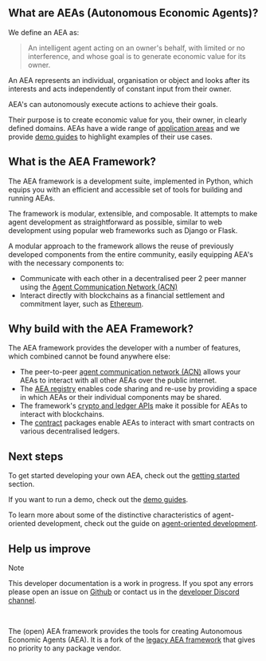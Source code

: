 
## What are AEAs (Autonomous Economic Agents)?

We define an AEA as:

> An intelligent agent acting on an owner's behalf, with limited or no interference, and whose goal is to generate economic value for its owner.

An AEA represents an individual, organisation or object and looks after its interests and acts independently of constant input from their owner.

AEA's can autonomously execute actions to achieve their goals.

Their purpose is to create economic value for you, their owner, in clearly defined domains. AEAs have a wide range of <a href="app-areas">application areas</a> and we provide <a href="demos">demo guides</a> to highlight examples of their use cases.

## What is the AEA Framework?

The AEA framework is a development suite, implemented in Python, which equips you with an efficient and accessible set of tools for building and running AEAs. 

The framework is modular, extensible, and composable. It attempts to make agent development as straightforward as possible, similar to web development using popular web frameworks such as Django or Flask.

A modular approach to the framework allows the reuse of previously developed components from the entire community, easily equipping AEA's with the necessary components to: 

* Communicate with each other in a decentralised peer 2 peer manner using the <a href="acn">Agent Communication Network (ACN)</a> 
* Interact directly with blockchains as a financial settlement and commitment layer, such as <a href="https://ethereum.org/en/" target="_blank">Ethereum</a>.


## Why build with the AEA Framework?

The AEA framework provides the developer with a number of features, which combined cannot be found anywhere else:

* The peer-to-peer <a href="acn">agent communication network (ACN)</a> allows your AEAs to interact with all other AEAs over the public internet.
* The <a href="registry">AEA registry</a> enables code sharing and re-use by providing a space in which AEAs or their individual components may be shared.
* The framework's <a href="ledger-integration">crypto and ledger APIs</a> make it possible for AEAs to interact with blockchains.
* The <a href="contract">contract</a> packages enable AEAs to interact with smart contracts on various decentralised ledgers. 


## Next steps

To get started developing your own AEA, check out the <a href="quickstart">getting started</a> section.

If you want to run a demo, check out the <a href="demos">demo guides</a>.

To learn more about some of the distinctive characteristics of agent-oriented development, check out the guide on <a href="agent-oriented-development">agent-oriented development</a>.



## Help us improve

<div class="admonition note">
  <p class="admonition-title">Note</p>
  <p>This developer documentation is a work in progress. If you spot any errors please open an issue on <a href="https://github.com/valory-xyz/open-aea" target="_blank">Github</a> or contact us in the <a href="https://discord.com/invite/eRa5e9c6zh" target="_blank">developer Discord channel</a>.</p>
</div>

<br />

The (open) AEA framework provides the tools for creating Autonomous Economic Agents (AEA). It is a fork of the <a href="https://github.com/fetchai/agents-aea" target="_blank">legacy AEA framework</a> that gives no priority to any package vendor.

